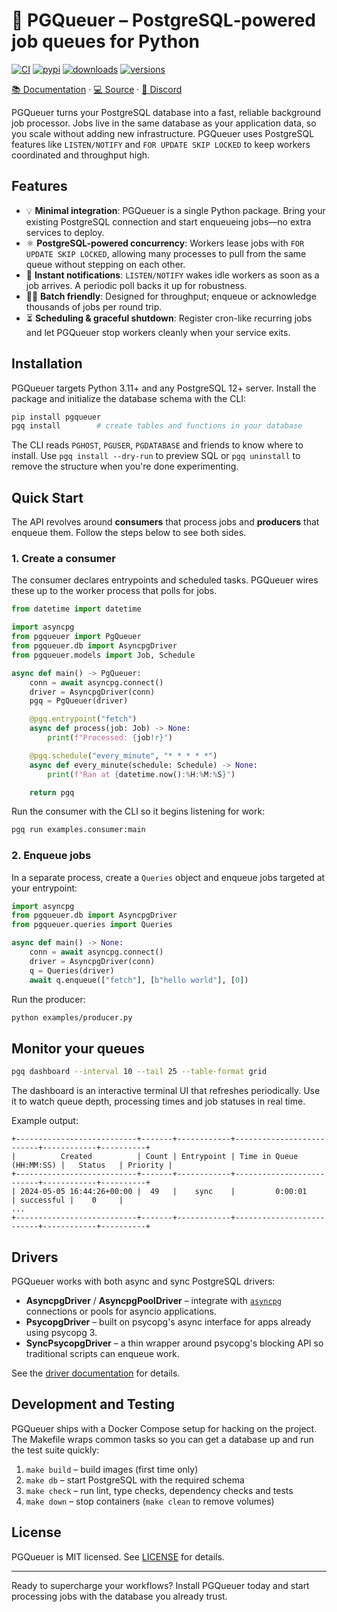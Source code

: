 # 🚀 PGQueuer – PostgreSQL‑powered job queues for Python

[![CI](https://github.com/janbjorge/pgqueuer/actions/workflows/ci.yml/badge.svg)](https://github.com/janbjorge/pgqueuer/actions/workflows/ci.yml?query=branch%3Amain) [![pypi](https://img.shields.io/pypi/v/pgqueuer.svg)](https://pypi.python.org/pypi/pgqueuer) [![downloads](https://static.pepy.tech/badge/pgqueuer/month)](https://pepy.tech/project/pgqueuer) [![versions](https://img.shields.io/pypi/pyversions/pgqueuer.svg)](https://github.com/janbjorge/pgqueuer)

[📚 Documentation](https://pgqueuer.readthedocs.io/en/latest/) · [💻 Source](https://github.com/janbjorge/pgqueuer/) · [💬 Discord](https://discord.gg/C7YMBzcRMQ)

PGQueuer turns your PostgreSQL database into a fast, reliable background job processor. Jobs live in the same database as your application data, so you scale without adding new infrastructure. PGQueuer uses PostgreSQL features like `LISTEN/NOTIFY` and `FOR UPDATE SKIP LOCKED` to keep workers coordinated and throughput high.

## Features

- 💡 **Minimal integration**: PGQueuer is a single Python package. Bring your existing PostgreSQL connection and start enqueueing jobs—no extra services to deploy.
- ⚛️ **PostgreSQL-powered concurrency**: Workers lease jobs with `FOR UPDATE SKIP LOCKED`, allowing many processes to pull from the same queue without stepping on each other.
- 🚧 **Instant notifications**: `LISTEN/NOTIFY` wakes idle workers as soon as a job arrives. A periodic poll backs it up for robustness.
- 👨‍🎓 **Batch friendly**: Designed for throughput; enqueue or acknowledge thousands of jobs per round trip.
- ⏳ **Scheduling & graceful shutdown**: Register cron-like recurring jobs and let PGQueuer stop workers cleanly when your service exits.

## Installation

PGQueuer targets Python 3.11+ and any PostgreSQL 12+ server. Install the package and initialize the database schema with the CLI:

```bash
pip install pgqueuer
pgq install        # create tables and functions in your database
```

The CLI reads `PGHOST`, `PGUSER`, `PGDATABASE` and friends to know where to install. Use `pgq install --dry-run` to preview SQL or `pgq uninstall` to remove the structure when you're done experimenting.

## Quick Start

The API revolves around **consumers** that process jobs and **producers** that enqueue them. Follow the steps below to see both sides.

### 1. Create a consumer

The consumer declares entrypoints and scheduled tasks. PGQueuer wires these up to the worker process that polls for jobs.

```python
from datetime import datetime

import asyncpg
from pgqueuer import PgQueuer
from pgqueuer.db import AsyncpgDriver
from pgqueuer.models import Job, Schedule

async def main() -> PgQueuer:
    conn = await asyncpg.connect()
    driver = AsyncpgDriver(conn)
    pgq = PgQueuer(driver)

    @pgq.entrypoint("fetch")
    async def process(job: Job) -> None:
        print(f"Processed: {job!r}")

    @pgq.schedule("every_minute", "* * * * *")
    async def every_minute(schedule: Schedule) -> None:
        print(f"Ran at {datetime.now():%H:%M:%S}")

    return pgq
```

Run the consumer with the CLI so it begins listening for work:

```bash
pgq run examples.consumer:main
```

### 2. Enqueue jobs

In a separate process, create a `Queries` object and enqueue jobs targeted at your entrypoint:

```python
import asyncpg
from pgqueuer.db import AsyncpgDriver
from pgqueuer.queries import Queries

async def main() -> None:
    conn = await asyncpg.connect()
    driver = AsyncpgDriver(conn)
    q = Queries(driver)
    await q.enqueue(["fetch"], [b"hello world"], [0])
```

Run the producer:

```bash
python examples/producer.py
```

## Monitor your queues

```bash
pgq dashboard --interval 10 --tail 25 --table-format grid
```

The dashboard is an interactive terminal UI that refreshes periodically. Use it to watch queue depth, processing times and job statuses in real time.

Example output:

```text
+---------------------------+-------+------------+--------------------------+------------+----------+
|          Created          | Count | Entrypoint | Time in Queue (HH:MM:SS) |   Status   | Priority |
+---------------------------+-------+------------+--------------------------+------------+----------+
| 2024-05-05 16:44:26+00:00 |  49   |    sync    |         0:00:01          | successful |    0     |
...
+---------------------------+-------+------------+--------------------------+------------+----------+
```

## Drivers

PGQueuer works with both async and sync PostgreSQL drivers:

- **AsyncpgDriver** / **AsyncpgPoolDriver** – integrate with [`asyncpg`](https://github.com/MagicStack/asyncpg) connections or pools for asyncio applications.
- **PsycopgDriver** – built on psycopg's async interface for apps already using psycopg 3.
- **SyncPsycopgDriver** – a thin wrapper around psycopg's blocking API so traditional scripts can enqueue work.

See the [driver documentation](docs/driver.md) for details.

## Development and Testing

PGQueuer ships with a Docker Compose setup for hacking on the project. The Makefile wraps common tasks so you can get a database up and run the test suite quickly:

1. `make build` – build images (first time only)
2. `make db` – start PostgreSQL with the required schema
3. `make check` – run lint, type checks, dependency checks and tests
4. `make down` – stop containers (`make clean` to remove volumes)

## License

PGQueuer is MIT licensed. See [LICENSE](LICENSE) for details.

---
Ready to supercharge your workflows? Install PGQueuer today and start processing jobs with the database you already trust.
